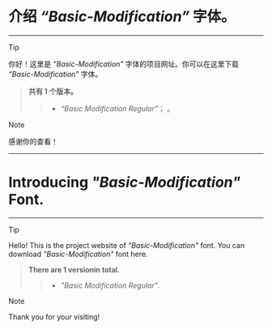 # 介绍 *“Basic-Modification”* 字体。  
---------------------------------
> [!tip]
> 你好！这里是 *“Basic-Modification”* 字体的项目网址。你可以在这里下载 *“Basic-Modification”* 字体。

> **共有 1 个版本。**  
>> - *“Basic Modification Regular”*； 。

> [!note]
> 感谢你的查看！  
  
------

# Introducing *"Basic-Modification"* Font.  
----------------------------------
> [!tip]
> Hello! This is the project website of *"Basic-Modification"* font. You can download *"Basic-Modification"* font here.

> **There are 1 versionin total.**  
>> - *"Basic Modification Regular"*.

> [!note]
> Thank you for your visiting!